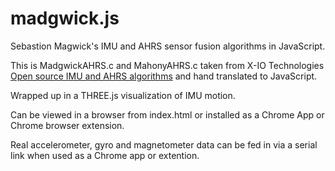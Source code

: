 madgwick.js
===========

Sebastion Magwick's IMU and AHRS sensor fusion algorithms in JavaScript.


This is MadgwickAHRS.c and MahonyAHRS.c taken from X-IO Technologies [Open source IMU and AHRS algorithms](http://www.x-io.co.uk/open-source-imu-and-ahrs-algorithms/) and hand translated to JavaScript.

Wrapped up in a THREE.js visualization of IMU motion.

Can be viewed in a browser from index.html or installed as a Chrome App or Chrome browser extension.

Real accelerometer, gyro and magnetometer data can be fed in via a serial link when used as a Chrome app or extention.

